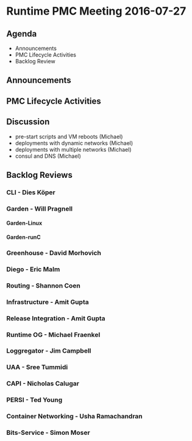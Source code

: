 # Runtime PMC Meeting 2016-07-27

## Agenda
* Announcements
* PMC Lifecycle Activities
* Backlog Review

## Announcements


## PMC Lifecycle Activities


## Discussion
- pre-start scripts and VM reboots (Michael)
- deployments with dynamic networks (Michael)
- deployments with multiple networks (Michael)
- consul and DNS (Michael)

## Backlog Reviews

### CLI - Dies Köper

### Garden - Will Pragnell

#### Garden-Linux

#### Garden-runC

### Greenhouse - David Morhovich

### Diego - Eric Malm

### Routing - Shannon Coen

### Infrastructure - Amit Gupta

### Release Integration - Amit Gupta

### Runtime OG - Michael Fraenkel

### Loggregator - Jim Campbell

### UAA - Sree Tummidi

### CAPI - Nicholas Calugar

### PERSI - Ted Young

### Container Networking - Usha Ramachandran

### Bits-Service - Simon Moser
